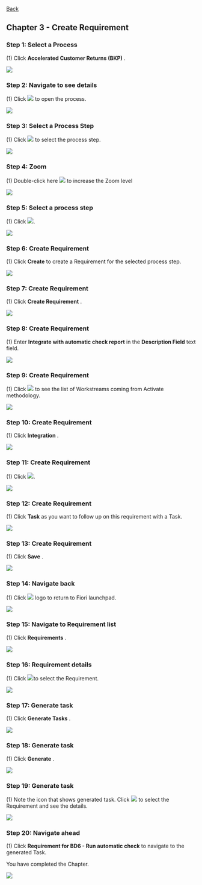 [Back](/README.md)

## Chapter 3 \- Create Requirement

### Step 1: Select a Process



\(1\) Click  **Accelerated Customer Returns \(BKP\)** .

![](Markdown_files/img_0.png)



### Step 2: Navigate to see details



\(1\) Click  ![](Markdown_files/fieldicon.png) to open the process.

![](Markdown_files/img_000.png)



### Step 3: Select a Process Step



\(1\) Click  ![](Markdown_files/fieldicon00.png) to select the process step.

![](Markdown_files/img_001.png)



### Step 4: Zoom 



\(1\) Double\-click here  ![](Markdown_files/fieldicon01.png) to increase the Zoom level

![](Markdown_files/img_002.png)



### Step 5: Select a process step



\(1\) Click  ![](Markdown_files/fieldicon02.png).

![](Markdown_files/img_003.png)



### Step 6: Create Requirement



\(1\) Click  **Create** to create a Requirement for the selected process step.

![](Markdown_files/img_004.png)



### Step 7: Create Requirement



\(1\) Click  **Create Requirement** .

![](Markdown_files/img_005.png)



### Step 8: Create Requirement



\(1\) Enter  **Integrate with automatic check report**  in the  **Description Field**  text field.

![](Markdown_files/img_006.png)



### Step 9: Create Requirement



\(1\) Click  ![](Markdown_files/fieldicon03.png) to see the list of Workstreams coming from Activate methodology.

![](Markdown_files/img_007.png)



### Step 10: Create Requirement



\(1\) Click  **Integration** .

![](Markdown_files/img_008.png)



### Step 11: Create Requirement



\(1\) Click  ![](Markdown_files/fieldicon04.png).

![](Markdown_files/img_009.png)



### Step 12: Create Requirement



\(1\) Click  **Task** as you want to follow up on this requirement with a Task.

![](Markdown_files/img_010.png)



### Step 13: Create Requirement



\(1\) Click  **Save** .

![](Markdown_files/img_011.png)



### Step 14: Navigate back



\(1\) Click  ![](Markdown_files/fieldicon05.png) logo to return to Fiori launchpad.

![](Markdown_files/img_012.png)



### Step 15: Navigate to Requirement list



\(1\) Click  **Requirements** .

![](Markdown_files/img_013.png)



### Step 16: Requirement details



\(1\) Click  ![](Markdown_files/fieldicon_74.png)to select the Requirement.

![](Markdown_files/img_014.png)



### Step 17: Generate task



\(1\) Click  **Generate Tasks** .

![](Markdown_files/img_015.png)



### Step 18: Generate task



\(1\) Click  **Generate** .

![](Markdown_files/img_016.png)



### Step 19: Generate task



\(1\) Note the icon that shows generated task. Click  ![](Markdown_files/fieldicon_76.png)  to select the Requirement and see the details.

![](Markdown_files/img_017.png)



### Step 20: Navigate ahead



\(1\) Click  **Requirement for BD6 \- Run automatic check** to navigate to the generated Task. 

 

You have completed the Chapter.

![](Markdown_files/img_018.png)



